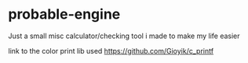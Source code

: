 # probable-engine
Just a small misc calculator/checking tool i made to make my life easier

link to the color print lib used https://github.com/Gioyik/c_printf
